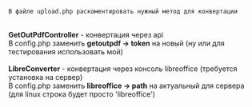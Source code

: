 `В файле upload.php раскоментировать нужный метод для конвертации`<br><br>

**GetOutPdfController** - конвертация через api<br>
В config.php заменить **getoutpdf -> token** на новый (ну или для тестирования использовать мой)<br>
<br>
**LibreConverter** - конвертация через консоль libreoffice (требуется установка на сервер)<br>
В config.php заменить **libreoffice -> path** на актуальный для сервера (для linux строка будет просто 'libreoffice')
